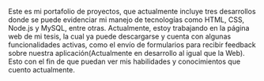 Este es mi portafolio de proyectos, que actualmente incluye tres desarrollos donde se puede evidenciar mi manejo de tecnologías como HTML, CSS, Node.js y MySQL, entre otras. Actualmente, estoy trabajando en la página web de mi tesis, la cual ya puede descargarse y cuenta con algunas funcionalidades activas, como el envío de formularios para recibir feedback sobre nuestra aplicación(Actualmente en desarrollo al igual que la Web).
Esto con el fin de que puedan ver mis habilidades y conocimientos que cuento actualmente.
